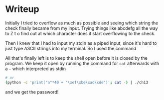 # Writeup

Initially I tried to overflow as much as possible and seeing which string the check finally became from my input.
Trying things like abcdefg all the way to Z t o find out at which character does it start overflowing to the check. 

Then I knew that I had to input my stdin as a piped input, since it's hard to just type ASCII strings into my terminal. So I used the command

All that's finally left is to keep the shell open before it is closed by the program. We keep it open by running the command for `cat` afterwards with a `-` which interpreted as stdin

```sh
# or
(python -c 'print("a"*40 + "\xef\xbe\xad\xde")'; cat -) | ./ch13
```

and we get the password!
